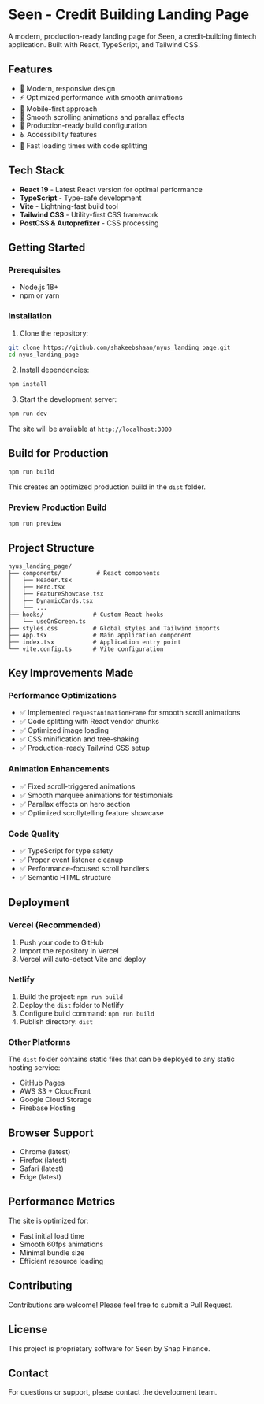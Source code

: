 # Seen - Credit Building Landing Page

A modern, production-ready landing page for Seen, a credit-building fintech application. Built with React, TypeScript, and Tailwind CSS.

## Features

- 🎨 Modern, responsive design
- ⚡ Optimized performance with smooth animations
- 📱 Mobile-first approach
- 🔄 Smooth scrolling animations and parallax effects
- 🎯 Production-ready build configuration
- ♿ Accessibility features
- 🚀 Fast loading times with code splitting

## Tech Stack

- **React 19** - Latest React version for optimal performance
- **TypeScript** - Type-safe development
- **Vite** - Lightning-fast build tool
- **Tailwind CSS** - Utility-first CSS framework
- **PostCSS & Autoprefixer** - CSS processing

## Getting Started

### Prerequisites

- Node.js 18+ 
- npm or yarn

### Installation

1. Clone the repository:
```bash
git clone https://github.com/shakeebshaan/nyus_landing_page.git
cd nyus_landing_page
```

2. Install dependencies:
```bash
npm install
```

3. Start the development server:
```bash
npm run dev
```

The site will be available at `http://localhost:3000`

## Build for Production

```bash
npm run build
```

This creates an optimized production build in the `dist` folder.

### Preview Production Build

```bash
npm run preview
```

## Project Structure

```
nyus_landing_page/
├── components/          # React components
│   ├── Header.tsx
│   ├── Hero.tsx
│   ├── FeatureShowcase.tsx
│   ├── DynamicCards.tsx
│   └── ...
├── hooks/              # Custom React hooks
│   └── useOnScreen.ts
├── styles.css          # Global styles and Tailwind imports
├── App.tsx             # Main application component
├── index.tsx           # Application entry point
└── vite.config.ts      # Vite configuration

```

## Key Improvements Made

### Performance Optimizations
- ✅ Implemented `requestAnimationFrame` for smooth scroll animations
- ✅ Code splitting with React vendor chunks
- ✅ Optimized image loading
- ✅ CSS minification and tree-shaking
- ✅ Production-ready Tailwind CSS setup

### Animation Enhancements
- ✅ Fixed scroll-triggered animations
- ✅ Smooth marquee animations for testimonials
- ✅ Parallax effects on hero section
- ✅ Optimized scrollytelling feature showcase

### Code Quality
- ✅ TypeScript for type safety
- ✅ Proper event listener cleanup
- ✅ Performance-focused scroll handlers
- ✅ Semantic HTML structure

## Deployment

### Vercel (Recommended)

1. Push your code to GitHub
2. Import the repository in Vercel
3. Vercel will auto-detect Vite and deploy

### Netlify

1. Build the project: `npm run build`
2. Deploy the `dist` folder to Netlify
3. Configure build command: `npm run build`
4. Publish directory: `dist`

### Other Platforms

The `dist` folder contains static files that can be deployed to any static hosting service:
- GitHub Pages
- AWS S3 + CloudFront
- Google Cloud Storage
- Firebase Hosting

## Browser Support

- Chrome (latest)
- Firefox (latest)
- Safari (latest)
- Edge (latest)

## Performance Metrics

The site is optimized for:
- Fast initial load time
- Smooth 60fps animations
- Minimal bundle size
- Efficient resource loading

## Contributing

Contributions are welcome! Please feel free to submit a Pull Request.

## License

This project is proprietary software for Seen by Snap Finance.

## Contact

For questions or support, please contact the development team.
